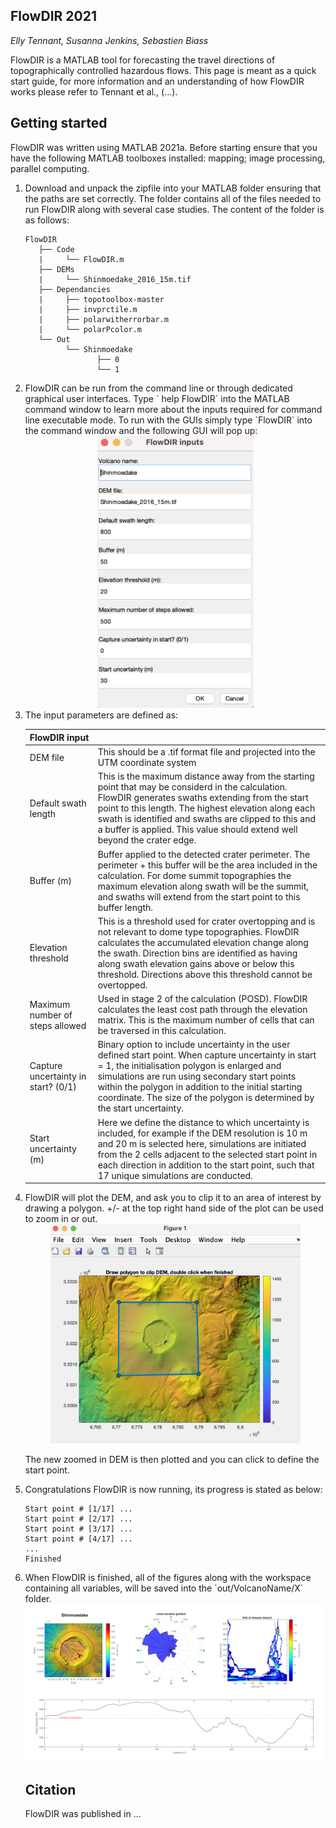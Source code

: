 ## FlowDIR 2021
*Elly Tennant, Susanna Jenkins, Sebastien Biass*

FlowDIR is a MATLAB tool for forecasting the travel directions of topographically controlled hazardous flows. This page is meant as a quick start guide, for more information and an understanding of how FlowDIR works please refer to Tennant et al., (...). 
## Getting started


FlowDIR was written using MATLAB 2021a. Before starting ensure that you have the following MATLAB toolboxes installed: mapping; image processing, parallel computing.

<ol> 

<li> Download and unpack the zipfile into your MATLAB folder ensuring that the paths are set correctly. The folder contains all of the files needed to run FlowDIR along with several case studies. The content of the folder is as follows: 

```
FlowDIR
   ├── Code
   |	 └── FlowDIR.m
   ├── DEMs
   |	 └── Shinmoedake_2016_15m.tif
   ├── Dependancies
   |	 ├── topotoolbox-master
   |	 ├── invprctile.m
   |	 ├── polarwitherrorbar.m
   |	 └── polarPcolor.m
   └── Out
         └── Shinmoedake
         		├── 0
         		└── 1
```


<li> FlowDIR can be run from the command line or through dedicated graphical user interfaces. Type ` help FlowDIR` into the MATLAB command window to learn more about the inputs required for command line executable mode. To run with the GUIs simply type `FlowDIR` into the command window and the following GUI will pop up:
<br/>

<center><img src="https://github.com/EllyTennant/FlowDir/blob/main/images/GUI.png" width="250"></center>

<li> The input parameters are defined as:

|  FlowDIR input    |  |
| ----------- | ----------- |
| DEM file      | This should be a .tif format file and projected into the UTM coordinate system       |
| Default swath length   | This is the maximum distance away from the starting point that may be considerd in the calculation. FlowDIR generates swaths extending from the start point to this length. The highest elevation along each swath is identified and swaths are clipped to this and a buffer is applied. This value should extend well beyond the crater edge.        |
| Buffer (m)     | Buffer applied to the detected crater perimeter. The perimeter + this buffer will be the area included in the calculation. For dome summit topographies the maximum elevation along swath will be the summit, and swaths will extend from the start point to this buffer length.      |
|   Elevation threshold   | This is a threshold used for crater overtopping and is not relevant to dome type topographies. FlowDIR calculates the accumulated elevation change along the swath. Direction bins are identified as having along swath elevation gains above or below this threshold. Directions above this threshold cannot be overtopped.   |
| Maximum number of steps allowed   | Used in stage 2 of the calculation (POSD). FlowDIR calculates the least cost path through the elevation matrix. This is the maximum number of cells that can be traversed in this calculation.  |
|  Capture uncertainty in start? (0/1)   | Binary option to include uncertainty in the user defined start point. When capture uncertainty in start = 1, the initialisation polygon is enlarged and simulations are run using secondary start points within the polygon in addition to the initial starting coordinate. The size of the polygon is determined by the start uncertainty. |
|  Start uncertainty (m)  | Here we define the distance to which uncertainty is included, for example if the DEM resolution is 10 m and 20 m is selected here, simulations are initiated from the 2 cells adjacent to the selected start point in each direction in addition to the start point, such that 17 unique simulations are conducted. |



<li>FlowDIR will plot the DEM, and ask you to clip it to an area of interest by drawing a polygon. +/- at the top right hand side of the plot can be used to zoom in or out.
<br/>


<center><img src="https://github.com/EllyTennant/FlowDir/blob/main/images/clip_dem.png" width="400"></center>

The new zoomed in DEM is then plotted and you can click to define the start point.

<li> Congratulations FlowDIR is now running, its progress is stated as below:

```Running FlowDir, please wait...
Start point # [1/17] ...
Start point # [2/17] ...
Start point # [3/17] ...
Start point # [4/17] ...
...
Finished
```

<li> When FlowDIR is finished, all of the figures along with the workspace containing all variables, will be saved into the `out/VolcanoName/X` folder.

<br/>
<img src="https://github.com/EllyTennant/FlowDir/blob/main/images/Shinmoedake_ex.png" width="800">

## Citation
FlowDIR was published in ...

